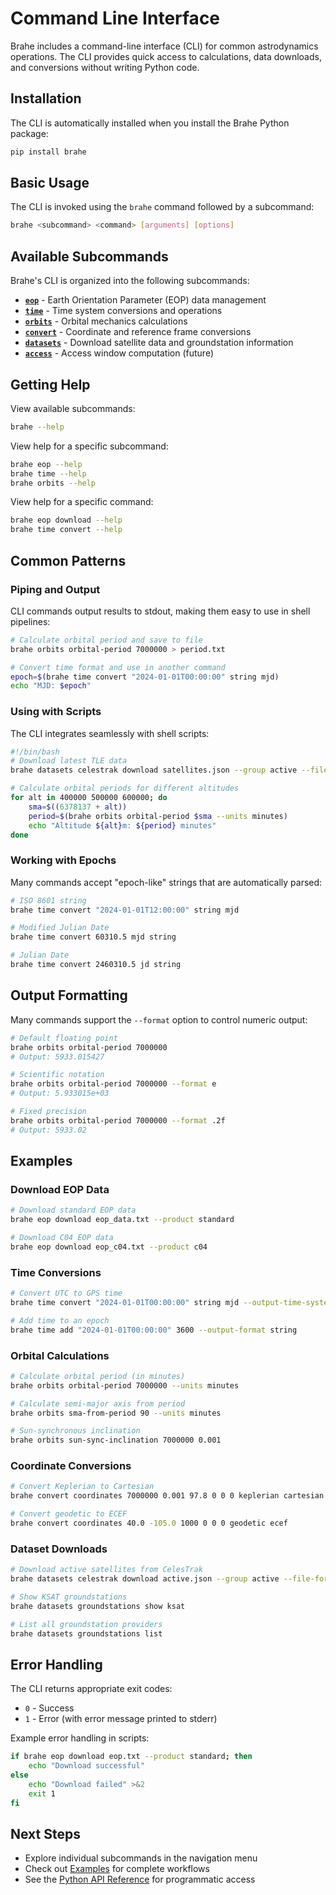 # Command Line Interface

Brahe includes a command-line interface (CLI) for common astrodynamics operations. The CLI provides quick access to calculations, data downloads, and conversions without writing Python code.

## Installation

The CLI is automatically installed when you install the Brahe Python package:

```bash
pip install brahe
```

## Basic Usage

The CLI is invoked using the `brahe` command followed by a subcommand:

```bash
brahe <subcommand> <command> [arguments] [options]
```

## Available Subcommands

Brahe's CLI is organized into the following subcommands:

- **[`eop`](eop.md)** - Earth Orientation Parameter (EOP) data management
- **[`time`](time.md)** - Time system conversions and operations
- **[`orbits`](orbits.md)** - Orbital mechanics calculations
- **[`convert`](convert.md)** - Coordinate and reference frame conversions
- **[`datasets`](datasets.md)** - Download satellite data and groundstation information
- **[`access`](access.md)** - Access window computation (future)

## Getting Help

View available subcommands:

```bash
brahe --help
```

View help for a specific subcommand:

```bash
brahe eop --help
brahe time --help
brahe orbits --help
```

View help for a specific command:

```bash
brahe eop download --help
brahe time convert --help
```

## Common Patterns

### Piping and Output

CLI commands output results to stdout, making them easy to use in shell pipelines:

```bash
# Calculate orbital period and save to file
brahe orbits orbital-period 7000000 > period.txt

# Convert time format and use in another command
epoch=$(brahe time convert "2024-01-01T00:00:00" string mjd)
echo "MJD: $epoch"
```

### Using with Scripts

The CLI integrates seamlessly with shell scripts:

```bash
#!/bin/bash
# Download latest TLE data
brahe datasets celestrak download satellites.json --group active --file-format json

# Calculate orbital periods for different altitudes
for alt in 400000 500000 600000; do
    sma=$((6378137 + alt))
    period=$(brahe orbits orbital-period $sma --units minutes)
    echo "Altitude ${alt}m: ${period} minutes"
done
```

### Working with Epochs

Many commands accept "epoch-like" strings that are automatically parsed:

```bash
# ISO 8601 string
brahe time convert "2024-01-01T12:00:00" string mjd

# Modified Julian Date
brahe time convert 60310.5 mjd string

# Julian Date
brahe time convert 2460310.5 jd string
```

## Output Formatting

Many commands support the `--format` option to control numeric output:

```bash
# Default floating point
brahe orbits orbital-period 7000000
# Output: 5933.015427

# Scientific notation
brahe orbits orbital-period 7000000 --format e
# Output: 5.933015e+03

# Fixed precision
brahe orbits orbital-period 7000000 --format .2f
# Output: 5933.02
```

## Examples

### Download EOP Data

```bash
# Download standard EOP data
brahe eop download eop_data.txt --product standard

# Download C04 EOP data
brahe eop download eop_c04.txt --product c04
```

### Time Conversions

```bash
# Convert UTC to GPS time
brahe time convert "2024-01-01T00:00:00" string mjd --output-time-system GPS

# Add time to an epoch
brahe time add "2024-01-01T00:00:00" 3600 --output-format string
```

### Orbital Calculations

```bash
# Calculate orbital period (in minutes)
brahe orbits orbital-period 7000000 --units minutes

# Calculate semi-major axis from period
brahe orbits sma-from-period 90 --units minutes

# Sun-synchronous inclination
brahe orbits sun-sync-inclination 7000000 0.001
```

### Coordinate Conversions

```bash
# Convert Keplerian to Cartesian
brahe convert coordinates 7000000 0.001 97.8 0 0 0 keplerian cartesian

# Convert geodetic to ECEF
brahe convert coordinates 40.0 -105.0 1000 0 0 0 geodetic ecef
```

### Dataset Downloads

```bash
# Download active satellites from CelesTrak
brahe datasets celestrak download active.json --group active --file-format json

# Show KSAT groundstations
brahe datasets groundstations show ksat

# List all groundstation providers
brahe datasets groundstations list
```

## Error Handling

The CLI returns appropriate exit codes:

- `0` - Success
- `1` - Error (with error message printed to stderr)

Example error handling in scripts:

```bash
if brahe eop download eop.txt --product standard; then
    echo "Download successful"
else
    echo "Download failed" >&2
    exit 1
fi
```

## Next Steps

- Explore individual subcommands in the navigation menu
- Check out [Examples](../../examples/index.md) for complete workflows
- See the [Python API Reference](../../library_api/index.md) for programmatic access
